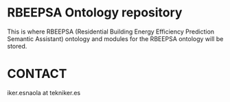 # RBEEPSA Ontology repository

This is where RBEEPSA (Residential Building Energy Efficiency Prediction Semantic Assistant) ontology and modules for the RBEEPSA ontology will be stored.

# CONTACT

iker.esnaola at tekniker.es